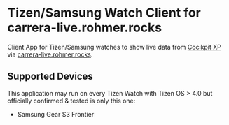 # Tizen/Samsung Watch Client for carrera-live.rohmer.rocks

Client App for Tizen/Samsung watches to show live data from [Cocikpit XP](https://www.cockpit-xp.de/) via [carrera-live.rohmer.rocks](https://carrera-live.rohmer.rocks).

## Supported Devices

This application may run on every Tizen Watch with Tizen OS > 4.0 but officially confirmed & tested is only this one:

- Samsung Gear S3 Frontier
